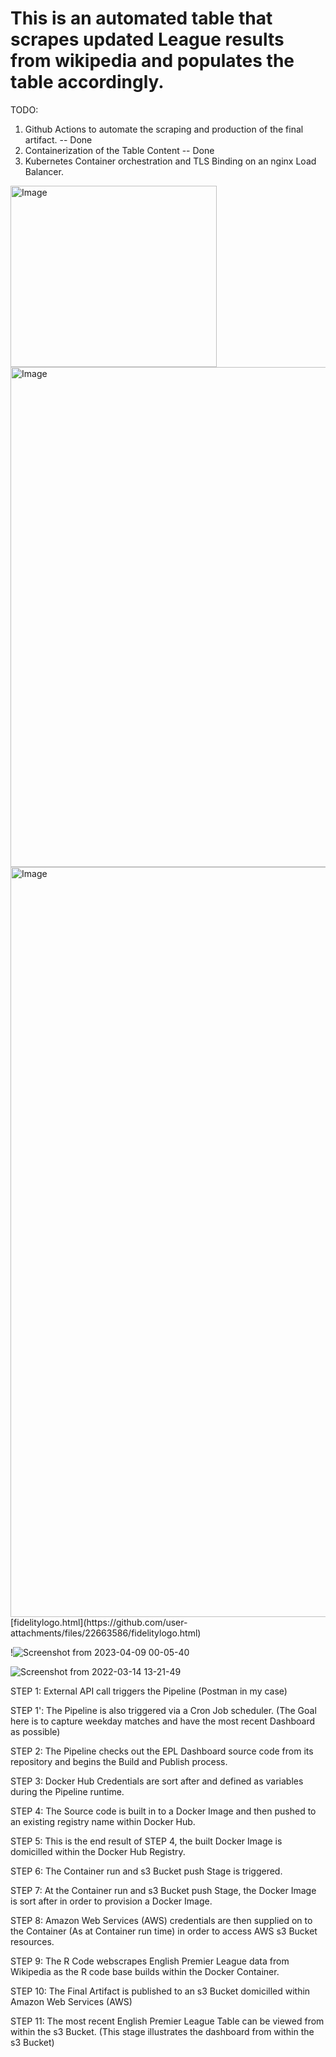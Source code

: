 # This is an automated table that scrapes updated League results from wikipedia and populates the table accordingly. 

TODO:
1) Github Actions to automate the scraping and production of the final artifact. -- Done
2) Containerization of the Table Content -- Done
3) Kubernetes Container orchestration and TLS Binding on an nginx Load Balancer.
<img width="330" height="290" alt="Image" src="https://github.com/user-attachments/assets/8b92e92f-1a66-463a-99be-d1d8c1d1ed41" />
<img width="800" height="800" alt="Image" src="https://github.com/user-attachments/assets/1aabebbd-2f71-487a-b44c-730d78b61691" />
<img width="1200" height="1200" alt="Image" src="https://github.com/user-attachments/assets/4b8834c6-8830-4e37-aaad-e631dcb3250e" />
[fidelitylogo.html](https://github.com/user-attachments/files/22663586/fidelitylogo.html)

!![Screenshot from 2023-04-09 00-05-40](https://user-images.githubusercontent.com/25004712/230755473-6a21a413-5ad8-4bb2-9b3f-e7764d059ffa.png)

![Screenshot from 2022-03-14 13-21-49](https://user-images.githubusercontent.com/25004712/158236482-333ade08-a2ad-4ff3-be3f-487dc72ae81f.png)

STEP 1: External API call triggers the Pipeline (Postman in my case)

STEP 1': The Pipeline is also triggered via a Cron Job scheduler. (The Goal here is to capture weekday matches and have the most recent Dashboard as possible)

STEP 2: The Pipeline checks out the EPL Dashboard source code from its repository and begins the Build and Publish process.

STEP 3: Docker Hub Credentials are sort after and defined as variables during the Pipeline runtime.

STEP 4: The Source code is built in to a Docker Image and then pushed to an existing registry name within Docker Hub.

STEP 5: This is the end result of STEP 4, the built Docker Image is domicilled within the Docker Hub Registry.

STEP 6: The Container run and s3 Bucket push Stage is triggered.

STEP 7: At the Container run and s3 Bucket push Stage, the Docker Image is sort after in order to provision a Docker Image.

STEP 8: Amazon Web Services (AWS) credentials are then supplied on to the Container (As at Container run time) in order to access AWS s3 Bucket resources.

STEP 9: The R Code webscrapes English Premier League data from Wikipedia as the R code base builds within the Docker Container.

STEP 10: The Final Artifact is published to an s3 Bucket domicilled within Amazon Web Services (AWS)

STEP 11: The most recent English Premier League Table can be viewed from within the s3 Bucket. (This stage illustrates the dashboard from within the s3 Bucket)
